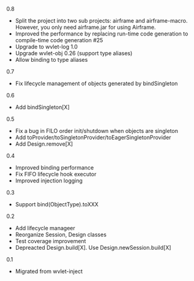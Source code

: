 0.8
 - Split the project into two sub projects: airframe and airframe-macro. However, you only need airframe.jar for using Airframe.
 - Improved the performance by replacing run-time code generation to compile-time code generation #25
 - Upgrade to wvlet-log 1.0 
 - Upgrade wvlet-obj 0.26 (support type aliases)
 - Allow binding to type aliases

0.7
 - Fix lifecycle management of objects generated by bindSingleton

0.6
 - Add bindSingleton[X]

0.5 
 - Fix a bug in FILO order init/shutdown when objects are singleton
 - Add toProvider/toSingletonProvider/toEagerSingletonProvider
 - Add Design.remove[X]

0.4 
 - Improved binding performance
 - Fix FIFO lifecycle hook executor
 - Improved injection logging

0.3 
 - Support bind(ObjectType).toXXX 

0.2
 - Add lifecycle manageer
 - Reorganize Session, Design classes
 - Test coverage improvement
 - Depreacted Design.build[X]. Use Design.newSession.build[X]

0.1
 - Migrated from wvlet-inject
